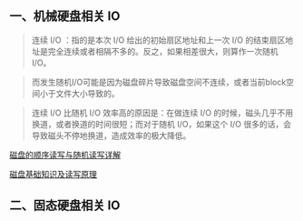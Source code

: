## 一、机械硬盘相关 IO

> 连续 I/O ：指的是本次 I/O 给出的初始扇区地址和上一次 I/O 的结束扇区地址是完全连续或者相隔不多的。反之，如果相差很大，则算作一次随机 I/O。

> 而发生随机I/O可能是因为磁盘碎片导致磁盘空间不连续，或者当前block空间小于文件大小导致的。

> 连续 I/O 比随机 I/O 效率高的原因是：在做连续 I/O 的时候，磁头几乎不用换道，或者换道的时间很短；而对于随机 I/O，如果这个 I/O 很多的话，会导致磁头不停地换道，造成效率的极大降低。

[磁盘的顺序读写与随机读写详解](https://blog.csdn.net/weixin_43179522/article/details/107434116)

[磁盘基础知识及读写原理](https://blog.csdn.net/rodbate/article/details/50371855)

## 二、固态硬盘相关 IO

